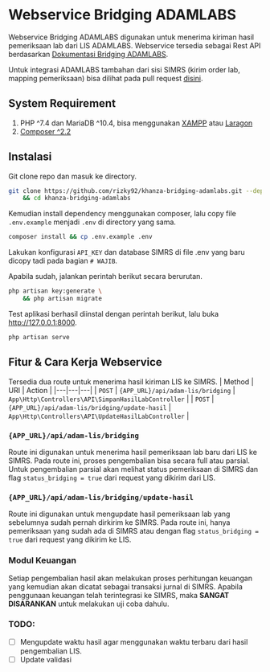 # Webservice Bridging ADAMLABS
Webservice Bridging ADAMLABS digunakan untuk menerima kiriman hasil pemeriksaan lab dari LIS ADAMLABS. Webservice tersedia sebagai Rest API berdasarkan [Dokumentasi Bridging ADAMLABS](https://adamlabs.id/docs-bridging-adamlabs#table_of_content_heading_1735033496270_8).  

Untuk integrasi ADAMLABS tambahan dari sisi SIMRS (kirim order lab, mapping pemeriksaan) bisa dilihat pada pull request [disini](https://github.com/rizky92/SIMRS-Khanza/pull/113/files).

## System Requirement
1. PHP ^7.4 dan MariaDB ^10.4, bisa menggunakan [XAMPP](https://www.apachefriends.org/download.html) atau [Laragon](https://laragon.org/download/)
2. [Composer ^2.2](https://getcomposer.org/download/)

## Instalasi
Git clone repo dan masuk ke directory.
```bash
git clone https://github.com/rizky92/khanza-bridging-adamlabs.git --depth=1 khanza-bridging-adamlabs \
    && cd khanza-bridging-adamlabs
```

Kemudian install dependency menggunakan composer, lalu copy file `.env.example` menjadi `.env` di directory yang sama.
```bash
composer install && cp .env.example .env
```

Lakukan konfigurasi `API_KEY` dan database SIMRS di file .env yang baru dicopy tadi pada bagian `# WAJIB`.

Apabila sudah, jalankan perintah berikut secara berurutan.
```bash
php artisan key:generate \
    && php artisan migrate
```

Test aplikasi berhasil diinstal dengan perintah berikut, lalu buka http://127.0.0.1:8000.
```bash
php artisan serve
```

## Fitur & Cara Kerja Webservice
Tersedia dua route untuk menerima hasil kiriman LIS ke SIMRS.
| Method | URI | Action |
|---|---|---|
| `POST` | `{APP_URL}/api/adam-lis/bridging` | `App\Http\Controllers\API\SimpanHasilLabController` |
| `POST` | `{APP_URL}/api/adam-lis/bridging/update-hasil` | `App\Http\Controllers\API\UpdateHasilLabController` |

### `{APP_URL}/api/adam-lis/bridging`
Route ini digunakan untuk menerima hasil pemeriksaan lab baru dari LIS ke SIMRS. Pada route ini, proses pengembalian bisa secara full atau parsial. Untuk pengembalian parsial akan melihat status pemeriksaan di SIMRS dan flag `status_bridging = true` dari request yang dikirim dari LIS.

### `{APP_URL}/api/adam-lis/bridging/update-hasil`
Route ini digunakan untuk mengupdate hasil pemeriksaan lab yang sebelumnya sudah pernah dirkirim ke SIMRS. Pada route ini, hanya pemeriksaan yang sudah ada di SIMRS atau dengan flag `status_bridging = true` dari request yang dikirim ke LIS.

### Modul Keuangan
Setiap pengembalian hasil akan melakukan proses perhitungan keuangan yang kemudian akan dicatat sebagai transaksi jurnal di SIMRS. Apabila penggunaan keuangan telah terintegrasi ke SIMRS, maka **SANGAT DISARANKAN** untuk melakukan uji coba dahulu.  

### TODO:
- [ ] Mengupdate waktu hasil agar menggunakan waktu terbaru dari hasil pengembalian LIS.
- [ ] Update validasi